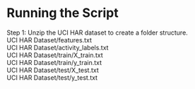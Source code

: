 # Running the Script 
Step 1: Unzip the UCI HAR dataset to create a folder structure.    
UCI HAR Dataset/features.txt   
UCI HAR Dataset/activity_labels.txt    
UCI HAR Dataset/train/X_train.txt     
UCI HAR Dataset/train/y_train.txt   
UCI HAR Dataset/test/X_test.txt     
UCI HAR Dataset/test/y_test.txt    

